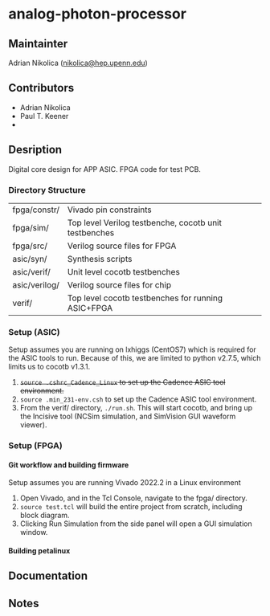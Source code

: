 # analog-photon-processor

## Maintainter

Adrian Nikolica (nikolica@hep.upenn.edu)

## Contributors
* Adrian Nikolica
* Paul T. Keener
*

## Desription
Digital core design for APP ASIC. FPGA code for test PCB.

### Directory Structure 
|      |      |
| :--- | :--- |
| fpga/constr/ | Vivado pin constraints |
| fpga/sim/ | Top level Verilog testbenche, cocotb unit testbenches |
| fpga/src/ | Verilog source files for FPGA |
| asic/syn/ | Synthesis scripts |
| asic/verif/ | Unit level cocotb testbenches |
| asic/verilog/ | Verilog source files for chip |
| verif/ | Top level cocotb testbenches for running ASIC+FPGA |

### Setup (ASIC)
Setup assumes you are running on lxhiggs (CentOS7) which is required for the ASIC tools to run. Because of this, we are limited to python v2.7.5, which limits us to cocotb v1.3.1.

1. ~~`source .cshrc_Cadence_Linux` to set up the Cadence ASIC tool environment.~~
2. `source .min_231-env.csh` to set up the Cadence ASIC tool environment.
3. From the verif/ directory, `./run.sh`.  This will start cocotb, and bring up the Incisive tool (NCSim simulation, and SimVision GUI waveform viewer). 

### Setup (FPGA)

#### Git workflow and building firmware
Setup assumes you are running Vivado 2022.2 in a Linux environment
1. Open Vivado, and in the Tcl Console, navigate to the fpga/ directory.
2. `source test.tcl` will build the entire project from scratch, including block diagram.
3. Clicking Run Simulation from the side panel will open a GUI simulation window.

#### Building petalinux

## Documentation

## Notes

